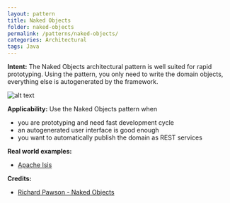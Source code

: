 ```yaml
---
layout: pattern
title: Naked Objects
folder: naked-objects
permalink: /patterns/naked-objects/
categories: Architectural
tags: Java
---
```


**Intent:** The Naked Objects architectural pattern is well suited for rapid
prototyping. Using the pattern, you only need to write the domain objects,
everything else is autogenerated by the framework.

![alt text](./etc/naked-objects.png "Naked Objects")

**Applicability:** Use the Naked Objects pattern when

* you are prototyping and need fast development cycle
* an autogenerated user interface is good enough
* you want to automatically publish the domain as REST services

**Real world examples:** 

* [Apache Isis](https://isis.apache.org/)

**Credits:**

* [Richard Pawson - Naked Objects](http://downloads.nakedobjects.net/resources/Pawson%20thesis.pdf)
